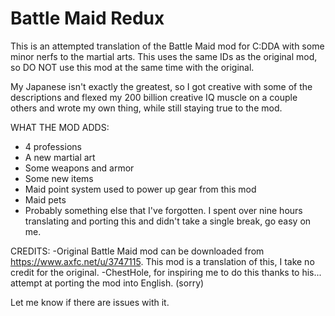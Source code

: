# Battle Maid Redux

This is an attempted translation of the Battle Maid mod for C:DDA with some minor nerfs to the martial arts.
This uses the same IDs as the original mod, so DO NOT use this mod at the same time with the original.

My Japanese isn't exactly the greatest, so I got creative with some of the descriptions and flexed my 200 billion creative IQ muscle on a couple others and wrote my own thing, while still staying true to the mod.

WHAT THE MOD ADDS:
- 4 professions
- A new martial art
- Some weapons and armor
- Some new items
- Maid point system used to power up gear from this mod
- Maid pets
- Probably something else that I've forgotten.
I spent over nine hours translating and porting this and didn't take a single break, go easy on me.

CREDITS:
-Original Battle Maid mod can be downloaded from https://www.axfc.net/u/3747115. This mod is a translation of this, I take no credit for the original.
-ChestHole, for inspiring me to do this thanks to his... attempt at porting the mod into English. (sorry)

Let me know if there are issues with it.